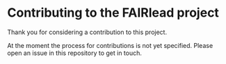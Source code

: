 # Contributing to the FAIRlead project

Thank you for considering a contribution to this project.

At the moment the process for contributions is not yet specified.
Please open an issue in this repository to get in touch.

